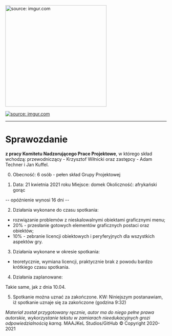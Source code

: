 <a href="https://imgur.com/cGlquD1"><img src="https://i.imgur.com/cGlquD1.png" alt="source: imgur.com" width="316" height="316"></a>

<a href="https://imgur.com/dFrfoUk"><img src="https://i.imgur.com/dFrfoUkm.png" title="source: imgur.com" /></a>

- - - 

# Sprawozdanie

**z pracy Komitetu Nadzorującego Prace Projektowe**, w którego skład wchodzą: przewodniczący - Krzysztof Wiłnicki oraz zastępcy - Adam Techner i Jan Kuffel.

0. Obecność: 6 osób - pełen skład Grupy Projektowej

1. Data: 21 kwietnia 2021 roku
Miejsce: domek
Okoliczność: afrykański gorąc

-- opóźnienie wynosi 16 dni --

2. Działania wykonane do czasu spotkania:
 - rozwiązanie problemów z nieskalowalnymi obiektami graficznymi menu;
 - 20% - przesłanie gotowych elementów graficznych postaci oraz obiektów;
 - 10% - zebranie licencji obiektowych i peryferyjnych dla wszystkich aspektów gry.
 
3. Działania wykonane w okresie spotkania:
 - teoretycznie, wymiana licencji, praktycznie brak z powodu bardzo krótkiego czasu spotkania.
 
4. Działania zaplanowane:

Takie same, jak z dnia 10.04.
 
5. Spotkanie można uznać za zakończone.
KW: Niniejszym postanawiam, iż spotkanie uznaje się za zakończone (godzina 9:32)

*Materiał został przygotowany ręcznie, autor ma do niego pełne prawa autorskie, wykorzystanie tekstu w zamiarach nieedukacyjnych grozi odpowiedzialnością karną.*
 MAAJKeL Studios/GitHub © Copyright 2020-2021